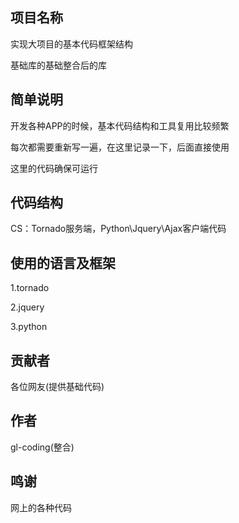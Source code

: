 ## 项目名称

实现大项目的基本代码框架结构

基础库的基础整合后的库

## 简单说明

开发各种APP的时候，基本代码结构和工具复用比较频繁

每次都需要重新写一遍，在这里记录一下，后面直接使用

这里的代码确保可运行

## 代码结构

CS：Tornado服务端，Python\Jquery\Ajax客户端代码

## 使用的语言及框架

1.tornado

2.jquery

3.python

## 贡献者

各位网友(提供基础代码)

## 作者

gl-coding(整合)

## 鸣谢

网上的各种代码

